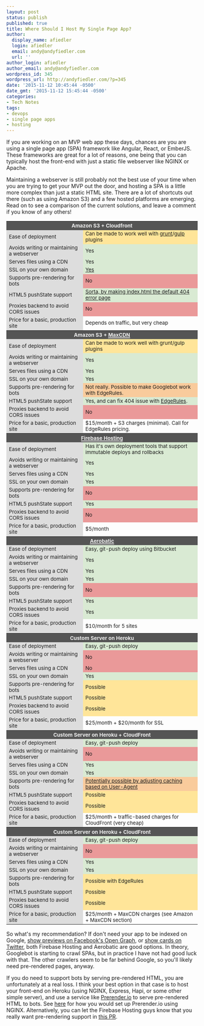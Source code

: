 ```yaml
---
layout: post
status: publish
published: true
title: Where Should I Host My Single Page App?
author:
  display_name: afiedler
  login: afiedler
  email: andy@andyfiedler.com
  url: ''
author_login: afiedler
author_email: andy@andyfiedler.com
wordpress_id: 345
wordpress_url: http://andyfiedler.com/?p=345
date: '2015-11-12 10:45:44 -0500'
date_gmt: '2015-11-12 15:45:44 -0500'
categories:
- Tech Notes
tags:
- devops
- single page apps
- hosting
---
```

If you are working on an MVP web app these days, chances are you are using a single page app (SPA) framework like Angular, React, or EmberJS. These frameworks are great for a lot of reasons, one being that you can typically host the front-end with just a static file webserver like NGINX or Apache.

Maintaining a webserver is still probably not the best use of your time when you are trying to get your MVP out the door, and hosting a SPA is a little more complex than just a static HTML site. There are a lot of shortcuts out there (such as using Amazon S3) and a few hosted platforms are emerging. Read on to see a comparison of the current solutions, and leave a comment if you know of any others!

<style>
<!--
  #hosts td,th {
    font-size: 10pt;
  }
  #hosts th {
    background-color: #555;
    color: #efefef;
  }
  #hosts th a {
    color: #efefef;
    border-bottom: 1px solid #efefef;
  }
  #hosts tr td:first-child {
    background-color: #ddd;
  }
  #hosts td.pain-low {
    background-color: #D9EAD3;
  }
  #hosts td.pain-medium {
    background-color: #FFE599;
  }
  #hosts td.pain-high {
    background-color: #F9CB9C;
  }
  #hosts td.pain-extreme {
    background-color: #EA9999;
  }
-->
</style>
<table id="hosts">
  <colgroup>
    <col span="1" style="width: 40%;">
    <col span="1" style="width: 60%;">
  </colgroup>
  <tbody>
    <!-- ### Amazon S3 + Cloudfront -->
    <tr>
      <th colspan="2">Amazon S3 + Cloudfront</th>
    </tr>
    <tr>
      <td>Ease of deployment</td>
      <td class="pain-medium">Can be made to work well with <a href="https://github.com/jpillora/grunt-aws" target="_blank">grunt</a>/<a href="https://www.npmjs.com/package/gulp-awspublish" target="_blank">gulp</a> plugins</td>
    </tr>
    <tr>
      <td>Avoids writing or maintaining a webserver</td>
      <td class="pain-low">Yes</td>
    </tr>
    <tr>
      <td>Serves files using a CDN</td>
      <td class="pain-low">Yes</td>
    </tr>
    <tr>
      <td>SSL on your own domain</td>
      <td class="pain-low"><a href="https://aws.amazon.com/cloudfront/custom-ssl-domains/" target="_blank">Yes</a></td>
    </tr>
    <tr>
      <td>Supports pre-rendering for bots</td>
      <td class="pain-extreme">No</td>
    </tr>
    <tr>
      <td>HTML5 pushState support</td>
      <td class="pain-low"><a href="http://blog.boushley.net/2015/10/29/html5-deep-link-on-amazon-s3/" target="_blank">Sorta, by making index.html the default 404 error page</a></td>
    </tr>
    <tr>
      <td>Proxies backend to avoid CORS issues</td>
      <td class="pain-extreme">No</td>
    </tr>
    <tr>
      <td>Price for a basic, production site</td>
      <td>Depends on traffic, but very cheap</td>
    </tr>
    <!-- ### Amazon S3 + MaxCDN -->
    <tr>
      <th colspan="2">Amazon S3 + <a href="https://www.maxcdn.com/" target="_blank">MaxCDN</a></th>
    </tr>
    <tr>
      <td>Ease of deployment</td>
      <td class="pain-medium">Can be made to work well with grunt/gulp plugins</td>
    </tr>
    <tr>
      <td>Avoids writing or maintaining a webserver</td>
      <td class="pain-low">Yes</td>
    </tr>
    <tr>
      <td>Serves files using a CDN</td>
      <td class="pain-low">Yes</td>
    </tr>
    <tr>
      <td>SSL on your own domain</td>
      <td class="pain-low">Yes</td>
    </tr>
    <tr>
      <td>Supports pre-rendering for bots</td>
      <td class="pain-high">Not really. Possible to make Googlebot work with EdgeRules.</td>
    </tr>
    <tr>
      <td>HTML5 pushState support</td>
      <td class="pain-low">Yes, and can fix 404 issue with <a href="https://www.maxcdn.com/features/rules/" target="_blank">EdgeRules</a>.</td>
    </tr>
    <tr>
      <td>Proxies backend to avoid CORS issues</td>
      <td class="pain-extreme">No</td>
    </tr>
    <tr>
      <td>Price for a basic, production site</td>
      <td>$15/month + S3 charges (minimal). Call for EdgeRules pricing.</td>
    </tr>
    <!-- ### Firebase Hosting -->
    <tr>
      <th colspan="2"><a href="https://www.firebase.com/hosting.html" target="_blank">Firebase Hosting</a></th>
    </tr>
    <tr>
      <td>Ease of deployment</td>
      <td class="pain-low">Has it's own deployment tools that support immutable deploys and rollbacks</td>
    </tr>
    <tr>
      <td>Avoids writing or maintaining a webserver</td>
      <td class="pain-low">Yes</td>
    </tr>
    <tr>
      <td>Serves files using a CDN</td>
      <td class="pain-low">Yes</td>
    </tr>
    <tr>
      <td>SSL on your own domain</td>
      <td class="pain-low">Yes</td>
    </tr>
    <tr>
      <td>Supports pre-rendering for bots</td>
      <td class="pain-extreme">No</td>
    </tr>
    <tr>
      <td>HTML5 pushState support</td>
      <td class="pain-low">Yes</td>
    </tr>
    <tr>
      <td>Proxies backend to avoid CORS issues</td>
      <td class="pain-extreme">No</td>
    </tr>
    <tr>
      <td>Price for a basic, production site</td>
      <td>$5/month</td>
    </tr>
    <!-- ### Aerobatic -->
    <tr>
      <th colspan="2"><a href="http://www.aerobatic.com/" target="_blank">Aerobatic</a></th>
    </tr>
    <tr>
      <td>Ease of deployment</td>
      <td class="pain-low">Easy, git-push deploy using Bitbucket</td>
    </tr>
    <tr>
      <td>Avoids writing or maintaining a webserver</td>
      <td class="pain-low">Yes</td>
    </tr>
    <tr>
      <td>Serves files using a CDN</td>
      <td class="pain-low">Yes</td>
    </tr>
    <tr>
      <td>SSL on your own domain</td>
      <td class="pain-low">Yes</td>
    </tr>
    <tr>
      <td>Supports pre-rendering for bots</td>
      <td class="pain-extreme">No</td>
    </tr>
    <tr>
      <td>HTML5 pushState support</td>
      <td class="pain-low">Yes</td>
    </tr>
    <tr>
      <td>Proxies backend to avoid CORS issues</td>
      <td class="pain-low">Yes</td>
    </tr>
    <tr>
      <td>Price for a basic, production site</td>
      <td>$10/month for 5 sites</td>
    </tr>
    <!-- ### Custom Server on Heroku -->
    <tr>
      <th colspan="2">Custom Server on Heroku</th>
    </tr>
    <tr>
      <td>Ease of deployment</td>
      <td class="pain-low">Easy, git-push deploy</td>
    </tr>
    <tr>
      <td>Avoids writing or maintaining a webserver</td>
      <td class="pain-extreme">No</td>
    </tr>
    <tr>
      <td>Serves files using a CDN</td>
      <td class="pain-extreme">No</td>
    </tr>
    <tr>
      <td>SSL on your own domain</td>
      <td class="pain-low">Yes</td>
    </tr>
    <tr>
      <td>Supports pre-rendering for bots</td>
      <td class="pain-medium">Possible</td>
    </tr>
    <tr>
      <td>HTML5 pushState support</td>
      <td class="pain-medium">Possible</td>
    </tr>
    <tr>
      <td>Proxies backend to avoid CORS issues</td>
      <td class="pain-medium">Possible</td>
    </tr>
    <tr>
      <td>Price for a basic, production site</td>
      <td>$25/month + $20/month for SSL</td>
    </tr>
    <!-- ### Custom Server on Heroku + CloudFront -->
    <tr>
      <th colspan="2">Custom Server on Heroku + CloudFront</th>
    </tr>
    <tr>
      <td>Ease of deployment</td>
      <td class="pain-low">Easy, git-push deploy</td>
    </tr>
    <tr>
      <td>Avoids writing or maintaining a webserver</td>
      <td class="pain-extreme">No</td>
    </tr>
    <tr>
      <td>Serves files using a CDN</td>
      <td class="pain-low">Yes</td>
    </tr>
    <tr>
      <td>SSL on your own domain</td>
      <td class="pain-low">Yes</td>
    </tr>
    <tr>
      <td>Supports pre-rendering for bots</td>
      <td class="pain-high"><a href="http://docs.aws.amazon.com/AmazonCloudFront/latest/DeveloperGuide/header-caching.html" target="_blank">Potentially possible by adjusting caching based on User-Agent</a></td>
    </tr>
    <tr>
      <td>HTML5 pushState support</td>
      <td class="pain-medium">Possible</td>
    </tr>
    <tr>
      <td>Proxies backend to avoid CORS issues</td>
      <td class="pain-medium">Possible</td>
    </tr>
    <tr>
      <td>Price for a basic, production site</td>
      <td>$25/month + traffic-based charges for CloudFront (very cheap)</td>
    </tr>
    <!-- ### Custom Server on Heroku + MaxCDN -->
    <tr>
      <th colspan="2">Custom Server on Heroku + CloudFront</th>
    </tr>
    <tr>
      <td>Ease of deployment</td>
      <td class="pain-low">Easy, git-push deploy</td>
    </tr>
    <tr>
      <td>Avoids writing or maintaining a webserver</td>
      <td class="pain-extreme">No</td>
    </tr>
    <tr>
      <td>Serves files using a CDN</td>
      <td class="pain-low">Yes</td>
    </tr>
    <tr>
      <td>SSL on your own domain</td>
      <td class="pain-low">Yes</td>
    </tr>
    <tr>
      <td>Supports pre-rendering for bots</td>
      <td class="pain-medium">Possible with EdgeRules</td>
    </tr>
    <tr>
      <td>HTML5 pushState support</td>
      <td class="pain-medium">Possible</td>
    </tr>
    <tr>
      <td>Proxies backend to avoid CORS issues</td>
      <td class="pain-medium">Possible</td>
    </tr>
    <tr>
      <td>Price for a basic, production site</td>
      <td>$25/month + MaxCDN charges (see Amazon + MaxCDN section)</td>
    </tr>
  </tbody>
</table>

So what's my recommendation? If don't need your app to be indexed on Google, <a href="https://developers.facebook.com/tools/debug/" target="_blank">show previews on Facebook's Open Graph</a>, or <a href="https://dev.twitter.com/cards/getting-started" target="_blank">show cards on Twitter</a>, both Firebase Hosting and Aerobatic are good options. In theory, Googlebot is starting to crawl SPAs, but in practice I have not had good luck with that. The other crawlers seem to be far behind Google, so you'll likely need pre-rendered pages, anyway.

If you do need to support bots by serving pre-rendered HTML, you are unfortunately at a real loss. I think your best option in that case is to host your front-end on Heroku (using NGINX, Express, Hapi, or some other simple server), and use a service like <a href="https://prerender.io/" target="_blank">Prerender.io</a> to serve pre-rendered HTML to bots. See <a href="https://gist.github.com/thoop/8165802" target="_blank">here</a> for how you would set up Prerender.io using NGINX. Alternatively, you can let the Firebase Hosting guys know that you really want pre-rendering support in <a href="https://github.com/firebase/firebase-tools/issues/33" target="_blank">this PR</a>.
